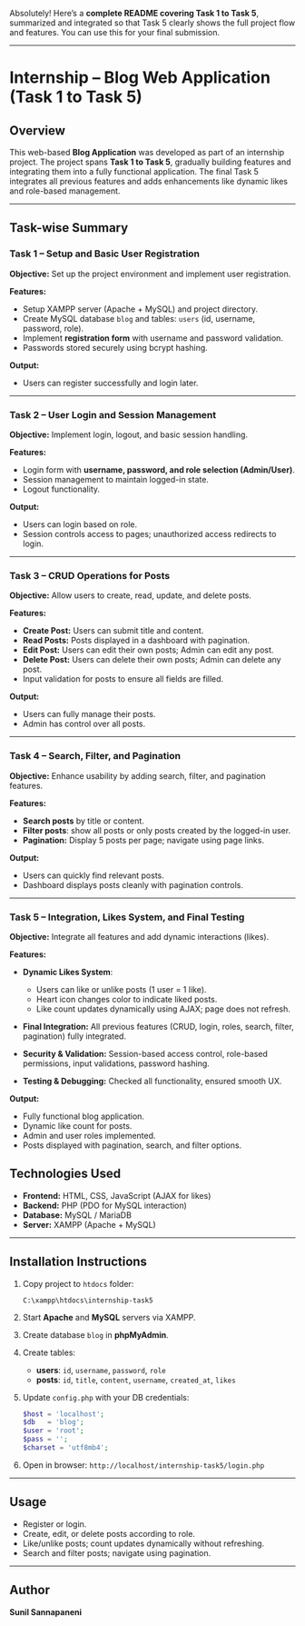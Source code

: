 Absolutely! Here’s a **complete README covering Task 1 to Task 5**, summarized and integrated so that Task 5 clearly shows the full project flow and features. You can use this for your final submission.

---

# Internship – Blog Web Application (Task 1 to Task 5)

## Overview

This web-based **Blog Application** was developed as part of an internship project. The project spans **Task 1 to Task 5**, gradually building features and integrating them into a fully functional application. The final Task 5 integrates all previous features and adds enhancements like dynamic likes and role-based management.

---

## Task-wise Summary

### **Task 1 – Setup and Basic User Registration**

**Objective:** Set up the project environment and implement user registration.

**Features:**

* Setup XAMPP server (Apache + MySQL) and project directory.
* Create MySQL database `blog` and tables: `users` (id, username, password, role).
* Implement **registration form** with username and password validation.
* Passwords stored securely using bcrypt hashing.

**Output:**

* Users can register successfully and login later.

---

### **Task 2 – User Login and Session Management**

**Objective:** Implement login, logout, and basic session handling.

**Features:**

* Login form with **username, password, and role selection (Admin/User)**.
* Session management to maintain logged-in state.
* Logout functionality.

**Output:**

* Users can login based on role.
* Session controls access to pages; unauthorized access redirects to login.

---

### **Task 3 – CRUD Operations for Posts**

**Objective:** Allow users to create, read, update, and delete posts.

**Features:**

* **Create Post:** Users can submit title and content.
* **Read Posts:** Posts displayed in a dashboard with pagination.
* **Edit Post:** Users can edit their own posts; Admin can edit any post.
* **Delete Post:** Users can delete their own posts; Admin can delete any post.
* Input validation for posts to ensure all fields are filled.

**Output:**

* Users can fully manage their posts.
* Admin has control over all posts.

---

### **Task 4 – Search, Filter, and Pagination**

**Objective:** Enhance usability by adding search, filter, and pagination features.

**Features:**

* **Search posts** by title or content.
* **Filter posts**: show all posts or only posts created by the logged-in user.
* **Pagination:** Display 5 posts per page; navigate using page links.

**Output:**

* Users can quickly find relevant posts.
* Dashboard displays posts cleanly with pagination controls.

---

### **Task 5 – Integration, Likes System, and Final Testing**

**Objective:** Integrate all features and add dynamic interactions (likes).

**Features:**

* **Dynamic Likes System**:

  * Users can like or unlike posts (1 user = 1 like).
  * Heart icon changes color to indicate liked posts.
  * Like count updates dynamically using AJAX; page does not refresh.
* **Final Integration:** All previous features (CRUD, login, roles, search, filter, pagination) fully integrated.
* **Security & Validation:** Session-based access control, role-based permissions, input validations, password hashing.
* **Testing & Debugging:** Checked all functionality, ensured smooth UX.

**Output:**

* Fully functional blog application.
* Dynamic like count for posts.
* Admin and user roles implemented.
* Posts displayed with pagination, search, and filter options.

## Technologies Used

* **Frontend:** HTML, CSS, JavaScript (AJAX for likes)
* **Backend:** PHP (PDO for MySQL interaction)
* **Database:** MySQL / MariaDB
* **Server:** XAMPP (Apache + MySQL)

---

## Installation Instructions

1. Copy project to `htdocs` folder:

   ```
   C:\xampp\htdocs\internship-task5
   ```
2. Start **Apache** and **MySQL** servers via XAMPP.
3. Create database `blog` in **phpMyAdmin**.
4. Create tables:

   * **users**: `id`, `username`, `password`, `role`
   * **posts**: `id`, `title`, `content`, `username`, `created_at`, `likes`
5. Update `config.php` with your DB credentials:

   ```php
   $host = 'localhost';
   $db   = 'blog';
   $user = 'root';
   $pass = '';
   $charset = 'utf8mb4';
   ```
6. Open in browser: `http://localhost/internship-task5/login.php`

---

## Usage

* Register or login.
* Create, edit, or delete posts according to role.
* Like/unlike posts; count updates dynamically without refreshing.
* Search and filter posts; navigate using pagination.

---

## Author

**Sunil Sannapaneni**